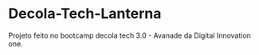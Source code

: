 # Decola-Tech-Lanterna

Projeto feito no bootcamp decola tech 3.0 - Avanade da Digital Innovation one.
